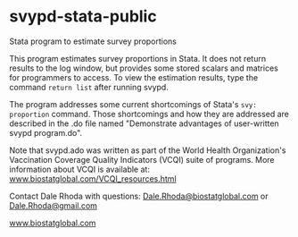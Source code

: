 # svypd-stata-public
Stata program to estimate survey proportions

This program estimates survey proportions in Stata.  It does not return results to the log window, but provides some stored scalars and matrices for programmers to access.  To view the estimation results, type the command `return list` after running svypd.

The program addresses some current shortcomings of Stata's `svy: proportion` command.  Those shortcomings and how they are addressed are described in the .do file named "Demonstrate advantages of user-written svypd program.do".

Note that svypd.ado was written as part of the World Health Organization's Vaccination Coverage Quality Indicators (VCQI) suite of programs.
More information about VCQI is available at: www.biostatglobal.com/VCQI_resources.html

Contact Dale Rhoda with questions:  Dale.Rhoda@biostatglobal.com or Dale.Rhoda@gmail.com

www.biostatglobal.com

